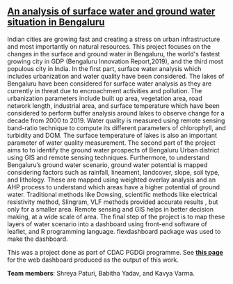 ## [An analysis of surface water and ground water situation in Bengaluru](https://kavyasooraj981.github.io/dashboardfinal.html)

Indian cities are growing fast and creating a stress on urban infrastructure and most importantly on natural resources. This project focuses on the changes in the surface and ground water in Bengaluru, the world's fastest growing city in GDP (Bengaluru Innovation Report,2019), and the third most populous city in India.
In the first part, surface water analysis which includes urbanization and water quality have been considered. The lakes of Bengaluru have been considered for surface water analysis as they are currently in threat due to encroachment activities and pollution. The urbanization parameters include built up area, vegetation area, road network length, industrial area, and surface temperature which have been considered to perform buffer analysis around lakes to observe change for a decade from 2000 to 2019. Water quality is measured using remote sensing band-ratio technique to compute its different parameters of chlorophyll, and turbidity and DOM. The surface temperature of lakes is also an important parameter of water quality measurement. The second part of the project aims to to identify the ground water prospects of Bengaluru Urban district using GIS and remote sensing techniques. Furthermore, to understand Bengaluru’s ground water scenario, ground water potential is mapped considering factors such as rainfall, lineament, landcover, slope, soil
type, and lithology. These are mapped using weighted overlay analysis and an AHP process to understand which areas have a higher potential of ground water. Traditional methods like Dowsing, scientific methods like electrical resistivity method, Slingram, VLF methods provided accurate results , but only for a smaller area. Remote sensing and GIS helps in better decision making, at a wide scale of area. The final step of the project is to map these layers of water scenario into a dashboard using front-end software of leaflet, and R programming language. flexdashboard package was used to make the dashboard.

This was a project done as part of CDAC PGDGi programme. See **[this page](https://kavyasooraj981.github.io/dashboardfinal.html)** for the web dashboard produced as the output of this work. 

**Team members**: Shreya Paturi, Babitha Yadav, and Kavya Varma. 
